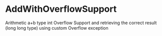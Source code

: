 # AddWithOverflowSupport
 Arithmetic a+b type int Overflow Support and retrieving the correct result (long long type) using custom Overflow exception
